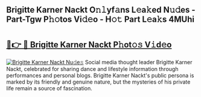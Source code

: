 ## Brigitte Karner Nackt O𝚗𝚕yf𝚊ns L𝚎a𝚔ed N𝚞𝚍es - Part-Tgw P𝚑𝚘tos Vi𝚍𝚎o - H𝚘𝚝 Part L𝚎a𝚔s 4MUhi

# <h2><a href="http://kfctec1.oniu.top/?m=Brigitte+Karner+Nackt">🔗👉 🔴 Brigitte Karner Nackt P𝚑ot𝚘𝚜 V𝚒d𝚎o</a></h2>

[![Brigitte Karner Nackt Nu𝚍e𝚜](https://i.imgur.com/0qMVB7G.gif)](http://kfctec1.oniu.top/?m=Brigitte+Karner+Nackt)
Social media thought leader Brigitte Karner Nackt, celebrated for sharing dance and lifestyle information through performances and personal blogs. Brigitte Karner Nackt's public persona is marked by its friendly and genuine nature, but the mysteries of his private life remain a source of fascination.  
